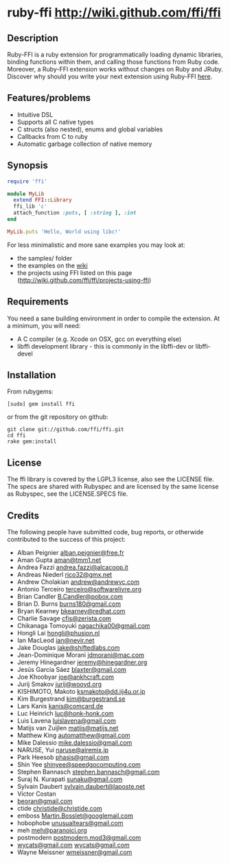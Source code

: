 # ruby-ffi http://wiki.github.com/ffi/ffi

## Description

Ruby-FFI is a ruby extension for programmatically loading dynamic
libraries, binding functions within them, and calling those functions
from Ruby code. Moreover, a Ruby-FFI extension works without changes
on Ruby and JRuby. Discover why should you write your next extension
using Ruby-FFI [here](http://wiki.github.com/ffi/ffi/why-use-ffi).

## Features/problems

* Intuitive DSL
* Supports all C native types
* C structs (also nested), enums and global variables
* Callbacks from C to ruby
* Automatic garbage collection of native memory

## Synopsis

```ruby
require 'ffi'

module MyLib
  extend FFI::Library
  ffi_lib 'c'
  attach_function :puts, [ :string ], :int
end

MyLib.puts 'Hello, World using libc!'
```

For less minimalistic and more sane examples you may look at:

* the samples/ folder
* the examples on the [wiki](http://wiki.github.com/ffi/ffi)
* the projects using FFI listed on this page (http://wiki.github.com/ffi/ffi/projects-using-ffi)

## Requirements

You need a sane building environment in order to compile the extension.
At a minimum, you will need:
* A C compiler (e.g. Xcode on OSX, gcc on everything else)
* libffi development library - this is commonly in the libffi-dev or libffi-devel

## Installation

From rubygems:

    [sudo] gem install ffi

or from the git repository on github:

    git clone git://github.com/ffi/ffi.git
    cd ffi
    rake gem:install

## License

The ffi library is covered by the LGPL3 license, also see the LICENSE file.
The specs are shared with Rubyspec and are licensed by the same license
as Rubyspec, see the LICENSE.SPECS file.

## Credits

The following people have submitted code, bug reports, or otherwide contributed to the success of this project:

* Alban Peignier <alban.peignier@free.fr>
* Aman Gupta <aman@tmm1.net>
* Andrea Fazzi <andrea.fazzi@alcacoop.it>
* Andreas Niederl <rico32@gmx.net>
* Andrew Cholakian <andrew@andrewvc.com>
* Antonio Terceiro <terceiro@softwarelivre.org>
* Brian Candler <B.Candler@pobox.com>
* Brian D. Burns <burns180@gmail.com>
* Bryan Kearney <bkearney@redhat.com>
* Charlie Savage <cfis@zerista.com>
* Chikanaga Tomoyuki <nagachika00@gmail.com>
* Hongli Lai <hongli@phusion.nl>
* Ian MacLeod <ian@nevir.net>
* Jake Douglas <jake@shiftedlabs.com>
* Jean-Dominique Morani <jdmorani@mac.com>
* Jeremy Hinegardner <jeremy@hinegardner.org>
* Jesús García Sáez <blaxter@gmail.com>
* Joe Khoobyar <joe@ankhcraft.com>
* Jurij Smakov <jurij@wooyd.org>
* KISHIMOTO, Makoto <ksmakoto@dd.iij4u.or.jp>
* Kim Burgestrand <kim@burgestrand.se>
* Lars Kanis <kanis@comcard.de>
* Luc Heinrich <luc@honk-honk.com>
* Luis Lavena <luislavena@gmail.com>
* Matijs van Zuijlen <matijs@matijs.net>
* Matthew King <automatthew@gmail.com>
* Mike Dalessio <mike.dalessio@gmail.com>
* NARUSE, Yui <naruse@airemix.jp>
* Park Heesob <phasis@gmail.com>
* Shin Yee <shinyee@speedgocomputing.com>
* Stephen Bannasch <stephen.bannasch@gmail.com>
* Suraj N. Kurapati <sunaku@gmail.com>
* Sylvain Daubert <sylvain.daubert@laposte.net>
* Victor Costan
* beoran@gmail.com
* ctide <christide@christide.com>
* emboss <Martin.Bosslet@googlemail.com>
* hobophobe <unusualtears@gmail.com>
* meh <meh@paranoici.org>
* postmodern <postmodern.mod3@gmail.com>
* wycats@gmail.com <wycats@gmail.com>
* Wayne Meissner <wmeissner@gmail.com>
